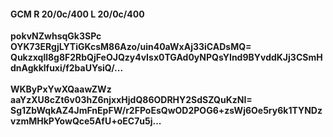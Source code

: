 #### GCM R 20/0c/400 L 20/0c/400
**pokvNZwhsqGk3SPc**<br/>**OYK73ERgjLYTiGKcsM86Azo/uin40aWxAj33iCADsMQ=**<br/>**Qukzxqll8g8F2RbQjFeOJQzy4vIsx0TGAd0yNPQsYInd9BYvddKJj3CSmHdnAgkklfuxi/f2baUYsiQ/...**<br/><br/>
**WKByPxYwXQaawZWz**<br/>**aaYzXU8cZt6v03hZ6njxxHjdQ86ODRHY2SdSZQuKzNI=**<br/>**Sg1ZbWqkAZ4JmFnEpFW/r2FPoEsQwOD2POG6+zsWj6Oe5ry6k1TYNDzvzmMHkPYowQce5AfU+oEC7u5j...**